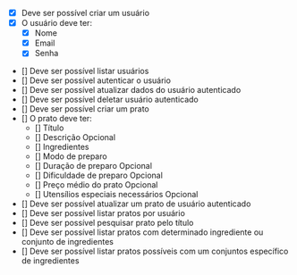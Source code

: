 - [x] Deve ser possível criar um usuário
- [x] O usuário deve ter:
  - [x] Nome
  - [x] Email
  - [x] Senha
- [] Deve ser possível listar usuários
- [] Deve ser possível autenticar o usuário
- [] Deve ser possível atualizar dados do usuário autenticado
- [] Deve ser possível deletar usuário autenticado
- [] Deve ser possível criar um prato
- [] O prato deve ter:
  - [] Título
  - [] Descrição Opcional
  - [] Ingredientes
  - [] Modo de preparo
  - [] Duração de preparo Opcional
  - [] Dificuldade de preparo Opcional
  - [] Preço médio do prato Opcional
  - [] Utensílios especiais necessários Opcional
- [] Deve ser possível atualizar um prato de usuário autenticado
- [] Deve ser possível listar pratos por usuário
- [] Deve ser possível pesquisar prato pelo título
- [] Deve ser possível listar pratos com determinado ingrediente ou conjunto de ingredientes
- [] Deve ser possível listar pratos possíveis com um conjuntos específico de ingredientes